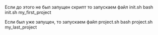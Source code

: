 Если до этого не был запущен скрипт то запускаем файл init.sh
bash init.sh my_first_project

Если был уже запущен, то запускаем файл project.sh
bash project.sh my_last_project

